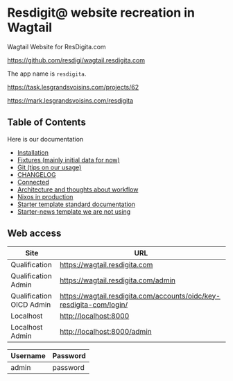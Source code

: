 # Resdigit@ website recreation in Wagtail

Wagtail Website for ResDigita.com

https://github.com/resdigi/wagtail.resdigita.com

The app name is `resdigita`. 

https://task.lesgrandsvoisins.com/projects/62

https://mark.lesgrandsvoisins.com/resdigita


## Table of Contents

Here is our documentation

  - [Installation](./doc/installation.md)
  - [Fixtures (mainly initial data for now)](./doc/fixtures.md)
  - [Git (tips on our usage)](./doc/git.md)
  - [CHANGELOG](./CHANGELOG.md)
  - [Connected](./doc/connected.md)
  - [Architecture and thoughts about workflow](./doc/architecture.md)
  - [Nixos in production](./doc/nixos.md)
  - [Starter template standard documentation](./doc/starter.md)
  - [Starter-news template we are not using](./doc/starter-news.md)

## Web access

| Site | URL |
| ---  | --- |
| Qualification | <https://wagtail.resdigita.com> |
| Qualification Admin | <https://wagtail.resdigita.com/admin> |
| Qualification OICD Admin | <https://wagtail.resdigita.com/accounts/oidc/key-resdigita-com/login/> |
| Localhost | <http://localhost:8000> |
| Localhost Admin | <http://localhost:8000/admin> |

| Username | Password |
| ---  | --- |
| admin | password |
